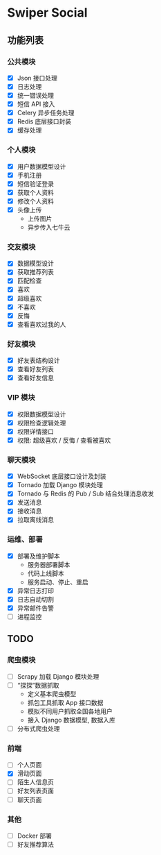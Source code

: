 # Swiper Social

## 功能列表

### 公共模块

- [x] Json 接口处理
- [x] 日志处理
- [x] 统一错误处理
- [x] 短信 API 接入
- [x] Celery 异步任务处理
- [x] Redis 底层接口封装
- [x] 缓存处理

### 个人模块

- [x] 用户数据模型设计
- [x] 手机注册
- [x] 短信验证登录
- [x] 获取个人资料
- [x] 修改个人资料
- [x] 头像上传
  - 上传图片
  - 异步传入七牛云

### 交友模块

- [x] 数据模型设计
- [x] 获取推荐列表
- [x] 匹配检查
- [x] 喜欢
- [x] 超级喜欢
- [x] 不喜欢
- [x] 反悔
- [x] 查看喜欢过我的人

### 好友模块

- [x] 好友表结构设计
- [x] 查看好友列表
- [x] 查看好友信息

### VIP 模块

- [x] 权限数据模型设计
- [x] 权限检查逻辑处理
- [x] 权限详情接口
- [x] 权限: 超级喜欢 / 反悔 / 查看被喜欢

### 聊天模块

- [x] WebSocket 底层接口设计及封装
- [x] Tornado 加载 Django 模块处理
- [x] Tornado 与 Redis 的 Pub / Sub 结合处理消息收发
- [x] 发送消息
- [x] 接收消息
- [x] 拉取离线消息

### 运维、部署

- [x] 部署及维护脚本
  - 服务器部署脚本
  - 代码上线脚本
  - 服务启动、停止、重启
- [x] 异常日志打印
- [x] 日志自动切割
- [x] 异常邮件告警
- [ ] 进程监控

## TODO

### 爬虫模块

- [ ] Scrapy 加载 Django 模块处理
- [ ] “探探”数据抓取
  - 定义基本爬虫模型
  - 抓包工具抓取 App 接口数据
  - 模拟不同用户抓取全国各地用户
  - 接入 Django 数据模型, 数据入库
- [ ] 分布式爬虫处理

### 前端

- [ ] 个人页面
- [x] 滑动页面
- [ ] 陌生人信息页
- [ ] 好友列表页面
- [ ] 聊天页面

### 其他

- [ ] Docker 部署
- [ ] 好友推荐算法
